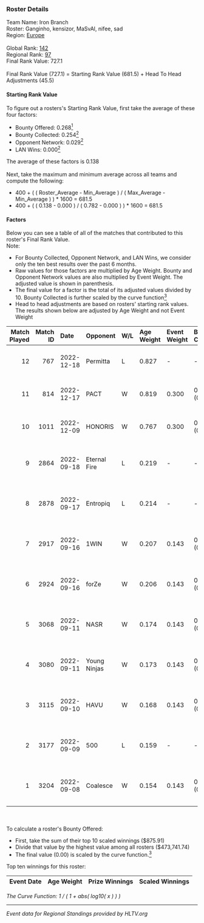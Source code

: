 ### Roster Details<br />
Team Name: Iron Branch<br />
Roster: Ganginho, kensizor, MaSvAl, nifee, sad<br />
Region: [Europe]( ../standings_europe.md)<br />
<br />
Global Rank: [142](../standings_global.md)<br />
Regional Rank: [97]( ../standings_europe.md)<br />
Final Rank Value:  727.1<br />
<br />
Final Rank Value (727.1) = Starting Rank Value (681.5) + Head To Head Adjustments (45.5)<br />

#### Starting Rank Value<br />
To figure out a rosters's Starting Rank Value, first take the average of these four factors:<br />
- Bounty Offered: 0.268[<sup>1</sup>](#table2)
- Bounty Collected: 0.254[<sup>2</sup>](#table1)
- Opponent Network: 0.029[<sup>2</sup>](#table1)
- LAN Wins: 0.000[<sup>2</sup>](#table1)

The average of these factors is 0.138<br />
<br />
Next, take the maximum and minimum average across all teams and compute the following:<br />
- 400 + ( ( Roster_Average - Min_Average ) / ( Max_Average - Min_Average ) ) * 1600 = 681.5
- 400 + ( ( 0.138 - 0.000 ) / ( 0.782 - 0.000 ) ) * 1600 = 681.5


#### Factors<br />
Below you can see a table of all of the matches that contributed to this roster's Final Rank Value.<br />
Note:<br />

- For Bounty Collected, Opponent Network, and LAN Wins, we consider only the ten best results over the past 6 months.
- Raw values for those factors are multiplied by Age Weight. Bounty and Opponent Network values are also multiplied by Event Weight. The adjusted value is shown in parenthesis.
- The final value for a factor is the total of its adjusted values divided by 10. Bounty Collected is further scaled by the curve function[<sup>3</sup>](#curveFunction)
- Head to head adjustments are based on rosters' starting rank values. The results shown below are adjusted by Age Weight and not Event Weight
<span id="table1"></span><br />


| Match Played | Match ID | Date       | Opponent     | W/L | Age Weight | Event Weight | Bounty Collected | Opponent Network | LAN Wins  | H2H Adj. | Roster                                 |
| -: | -: | :- | :- | :- | :- | :- | :- | :- | :- | -: | :- |
|           12 |      767 | 2022-12-18 | Permitta     | L   | 0.827      | -            | -                | -                | -         |    -6.05 | Ganginho, kensizor, MaSvAl, nifee, sad |
|           11 |      814 | 2022-12-17 | PACT         | W   | 0.819      | 0.300        | 0.016 (0.004)    | 0.188 (0.046)    | 0 (0.000) |    15.06 | Ganginho, kensizor, MaSvAl, nifee, sad |
|           10 |     1011 | 2022-12-09 | HONORIS      | W   | 0.767      | 0.300        | 0.011 (0.002)    | 0.748 (0.172)    | 0 (0.000) |    18.47 | Ganginho, kensizor, MaSvAl, nifee, sad |
|            9 |     2864 | 2022-09-18 | Eternal Fire | L   | 0.219      | -            | -                | -                | -         |    -1.44 | Ganginho, HeavyGod, j3kie, MaSvAl, sad |
|            8 |     2878 | 2022-09-17 | Entropiq     | L   | 0.214      | -            | -                | -                | -         |    -3.09 | Ganginho, HeavyGod, j3kie, MaSvAl, sad |
|            7 |     2917 | 2022-09-16 | 1WIN         | W   | 0.207      | 0.143        | 0.023 (0.001)    | 0.313 (0.009)    | 0 (0.000) |     4.72 | Ganginho, HeavyGod, j3kie, MaSvAl, sad |
|            6 |     2924 | 2022-09-16 | forZe        | W   | 0.206      | 0.143        | 0.047 (0.001)    | 0.708 (0.021)    | 0 (0.000) |     5.41 | Ganginho, HeavyGod, j3kie, MaSvAl, sad |
|            5 |     3068 | 2022-09-11 | NASR         | W   | 0.174      | 0.143        | 0.000 (0.000)    | 0.023 (0.001)    | 0 (0.000) |     1.47 | Ganginho, HeavyGod, j3kie, MaSvAl, sad |
|            4 |     3080 | 2022-09-11 | Young Ninjas | W   | 0.173      | 0.143        | 0.076 (0.002)    | 0.694 (0.017)    | 0 (0.000) |     4.40 | Ganginho, HeavyGod, j3kie, MaSvAl, sad |
|            3 |     3115 | 2022-09-10 | HAVU         | W   | 0.168      | 0.143        | 0.041 (0.001)    | 0.600 (0.014)    | 0 (0.000) |     4.36 | Ganginho, HeavyGod, j3kie, MaSvAl, sad |
|            2 |     3177 | 2022-09-09 | 500          | L   | 0.159      | -            | -                | -                | -         |    -0.50 | Ganginho, HeavyGod, j3kie, MaSvAl, sad |
|            1 |     3204 | 2022-09-08 | Coalesce     | W   | 0.154      | 0.143        | 0.008 (0.000)    | 0.315 (0.007)    | 0 (0.000) |     2.73 | Ganginho, HeavyGod, j3kie, MaSvAl, sad |

<br />
<span id="table2"></span><br />
To calculate a roster's Bounty Offered:<br />

- First, take the sum of their top 10 scaled winnings ($875.91)
- Divide that value by the highest value among all rosters ($473,741.74)
- The final value (0.00) is scaled by the curve function.[<sup>3</sup>](#curveFunction)

Top ten winnings for this roster:<br />

| Event Date | Age Weight | Prize Winnings | Scaled Winnings |
| :- | -: | :- | :- |


<span id="curveFunction"></span>_The Curve Function: 1 / ( 1 + abs( log10( x ) ) )_<br />

---
_Event data for Regional Standings provided by HLTV.org_<br />
